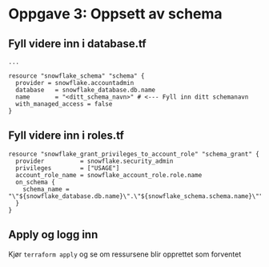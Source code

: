 # Oppgave 3: Oppsett av schema

## Fyll videre inn i database.tf
```hcl
...

resource "snowflake_schema" "schema" {
  provider = snowflake.accountadmin
  database   = snowflake_database.db.name
  name       = "<ditt_schema_navn>" # <--- Fyll inn ditt schemanavn
  with_managed_access = false
}
```

## Fyll videre inn i roles.tf
```hcl
resource "snowflake_grant_privileges_to_account_role" "schema_grant" {
  provider          = snowflake.security_admin
  privileges        = ["USAGE"]
  account_role_name = snowflake_account_role.role.name
  on_schema {
    schema_name = "\"${snowflake_database.db.name}\".\"${snowflake_schema.schema.name}\""
  }
}
```

## Apply og logg inn
Kjør `terraform apply` og se om ressursene blir opprettet som forventet

